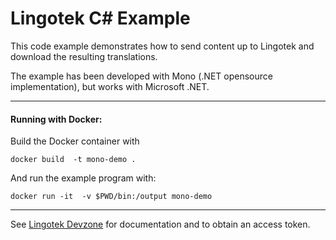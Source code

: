 Lingotek C# Example
========================
This code example demonstrates how to send content up to Lingotek and download the resulting translations.

The example has been developed with Mono (.NET opensource implementation), but works with Microsoft .NET.

-----------------------

#### Running with Docker:

Build the Docker container with 

    docker build  -t mono-demo .

And run the example program with:

    docker run -it  -v $PWD/bin:/output mono-demo

-----------------------

See [Lingotek Devzone](http://devzone.lingotek.com/) for documentation and to obtain an access token.

